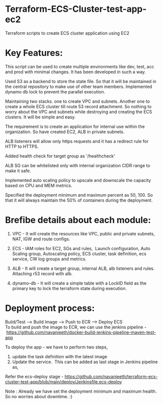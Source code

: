 # Terraform-ECS-Cluster-test-app-ec2
Terraform scripts to create ECS cluster application using EC2

Key Features:
=============
This script can be used to create multiple environments like dev, test, acc and prod with minimal changes. It has been developed in such a way. 

Used S3 as a backend to store the state file. So that it will be maintained in the central repository to make use of other team members. Implemented dynamo db lock to prevent the parallel execution. 

Maintaining two stacks. one to create VPC and subnets. Another one to create a whole ECS cluster till route 53 record attachment. So nothing to worry about the VPC and subnets while destroying and creating the ECS clusters. It will be simple and easy. 

The requirement is to create an application for internal use within the organization. So have created EC2, ALB in private subnets. 

ALB listeners will allow only https requests and it has a redirect rule for HTTP to HTTPS.

Added health check for target group as '/healthcheck'

ALB SG can be whitelisted only with internal organization CIDR range to make it safe.

Implemented auto scaling policy to upscale and downscale the capacity based on CPU and MEM metrics. 

Specified the deployment minimum and maximum percent as 50, 100. So that it will always maintain the 50% of containers during the deployment. 

Brefibe details about each module:
=================================

1. VPC - It will create the resources like VPC, public and private subnets, NAT, IGW and route configs. 

2. ECS - IAM roles for EC2, SGs and rules,  Launch configuration, Auto Scaling group, Autoscaling policy, ECS cluster, task definition, ecs service, CW log groups and metrics. 

3. ALB - It will create a target group, internal ALB, alb listeners and rules. Attaching r53 record with alb. 

4. dynamo-db - It will create a simple table with a LockID field as the primary key to lock the terraform state during execution.


Deployment process:
===================
Build/Test --> Build Image --> Push to ECR --> Deploy ECS 
To build and push the image to ECR, we can use the jenkins pipeline - https://github.com/navanieeth/docker-build-jenkins-pipeline-maven-test-app

To deploy the app - we have to perform two steps, 
1. update the task definition with the latest image
2. Update the service. 
This can be added as last stage in Jenkins pipeline as,

Refer the ecs-deploy stage - https://github.com/navanieeth/terraform-ecs-cluster-test-app/blob/main/deploy/Jenkinsfile.ecs-deploy

Note : Already we have set the deployment minimum and maximum health. So no worries about downtime. :)
